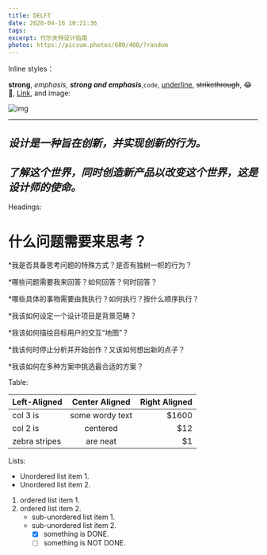 ```yaml
---
title: DELFT
date: 2020-04-16 10:21:36
tags:
excerpt: 代尔夫特设计指南
photos: https://picsum.photos/600/400/?random
---
```

Inline styles：

**strong**, *emphasis*, ***strong and emphasis***,`code`, <u>underline</u>, ~~strikethrough~~, :joy:🤣, [Link](https://example.com), and image:

![img](https://picsum.photos/600/400/?random)

---
## *设计是一种旨在创新，并实现创新的行为。*

## *了解这个世界，同时创造新产品以改变这个世界，这是设计师的使命。*

Headings:

# 什么问题需要来思考？

*我是否具备思考问题的特殊方式？是否有独树一帜的行为？

*哪些问题需要我来回答？如何回答？何时回答？

*哪些具体的事物需要由我执行？如何执行？按什么顺序执行？

*我该如何设定一个设计项目是背景范畴？

*我该如何描绘目标用户的交互“地图”？

*我该何时停止分析并开始创作？又该如何想出新的点子？

*我该如何在多种方案中挑选最合适的方案？

Table:

| Left-Aligned  | Center Aligned  | Right Aligned |
| :------------ | :-------------: | ------------: |
| col 3 is      | some wordy text |         $1600 |
| col 2 is      |    centered     |           $12 |
| zebra stripes |    are neat     |            $1 |

Lists:

* Unordered list item 1.
* Unordered list item 2.

1. ordered list item 1.
2. ordered list item 2.
   + sub-unordered list item 1.
   + sub-unordered list item 2.
     + [x] something is DONE.
     + [ ] something is NOT DONE.